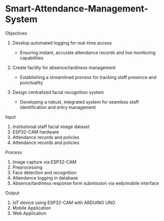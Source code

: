 # Smart-Attendance-Management-System

Objectives
1. Develop automated logging for real-time access
    - Ensuring instant, accurate attendance records and live monitoring capabilities

2. Create facility for absence/tardiness management
    - Establishing a streamlined process for tracking staff presence and punctuality

3. Design centralized facial recognition system
    - Developing a robust, integrated system for seamless staff identification and entry management


Input
1. Institutional staff facial image dataset
2. ESP32-CAM hardware
3. Attendance records and policies
4. Attendance records and policies

Process
1. Image capture via ESP32-CAM
2. Preprocessing
3. Face detection and recognition 
4. Attendance logging in database
5. Absence/tardiness response form submission via web/mobile interface

Output
1. IoT device using ESP32-CAM with ARDUINO UNO
2. Mobile Application
3. Web Application

